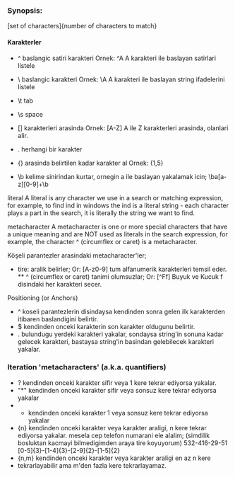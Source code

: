 ### Synopsis:
[set of characters]{number of characters to match}


#### Karakterler
*  ^ baslangic satiri karakteri
    Ornek:
        ^A
    A karakteri ile baslayan satirlari listele

*  \ baslangic karakteri
    Ornek:
        \A
    A karakteri ile baslayan string ifadelerini listele

*  \t tab
*  \s space

*  [] karakterleri arasinda
    Ornek:
        [A-Z]
    A ile Z karakterleri arasinda, olanlari alir.

*  . herhangi bir karakter

* {} arasinda belirtilen kadar karakter al
    Ornek:
        {1,5}

* \b kelime sinirindan kurtar, ornegin a ile baslayan yakalamak icin;
\ba[a-z][0-9]+\b

literal A literal is any character we use in a search or matching expression,
for example, to find ind in windows the ind is a literal string - each
character plays a part in the search, it is literally the string we want to
find.

metacharacter   A metacharacter is one or more special characters that have a
unique meaning and are NOT used as literals in the search expression, for
example, the character ^ (circumflex or caret) is a metacharacter.

Köşeli parantezler arasindaki metacharacter'ler;
* tire: aralik belirler; Or: [A-z0-9] tum alfanumerik karakterleri temsil eder.
** ^ (circumflex or caret) tanimi olumsuzlar; Or:  [^Ff] Buyuk ve Kucuk f
disindaki her karakteri secer.

Positioning (or Anchors)
* ^ koseli parantezlerin disindaysa kendinden sonra gelen ilk karakterden
itibaren baslandigini belirtir.
* $ kendinden onceki karakterin son karakter oldugunu belirtir.
* . bulundugu yerdeki karakteri yakalar, sondaysa string'in
sonuna kadar gelecek karakteri, bastaysa string'in basindan gelebilecek
karakteri yakalar.

### Iteration 'metacharacters' (a.k.a. quantifiers) 
* ?   kendinden onceki karakter sifir veya 1 kere tekrar ediyorsa yakalar.
* "*" kendinden onceki karakter sifir veya sonsuz kere tekrar ediyorsa yakalar
* +   kendinden onceki karakter 1 veya sonsuz kere tekrar ediyorsa yakalar
* {n} kendinden onceki karakter veya karakter araligi, n kere tekrar ediyorsa
yakalar. mesela cep telefon numarani ele alalim; (simdilik bosluktan kacmayi
bilmedigimden araya tire koyuyorum) 532-416-29-51
[0-5]{3}-[1-4]{3}-[2-9]{2}-[1-5]{2}
* {n,m} kendinden onceki karakter veya karakter araligi en az n kere
* tekrarlayabilir ama m'den fazla kere tekrarlayamaz.





















